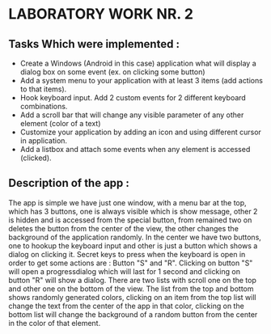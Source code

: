 # LABORATORY WORK NR. 2
## Tasks Which were implemented : 
* Create a Windows (Android in this case) application what will display a dialog box on some event (ex. on clicking some button)
* Add a system menu to your application with at least 3 items (add actions to that items).
* Hook keyboard input. Add 2 custom events for 2 different keyboard combinations.
* Add a scroll bar that will change any visible parameter of any other element (color of a text)
* Customize your application by adding an icon and using different cursor in application.
* Add a listbox and attach some events when any element is accessed (clicked).

## Description of the app : 
The app is simple we have just one window, with a menu bar at the top, which has 3 buttons, one is always visible which is show message, other 2 is hidden and is accessed from the special button, from remained two on deletes the button from the center of the view, the other changes the background of the application randomly. In the center we have two buttons, one to hookup the keyboard input and other is just a button which shows a dialog on clicking it. Secret keys to press when the keyboard is open in order to get some actions are : Button "S" and "R". Clicking on button "S" will open a progressdialog which will last for 1 second and clicking on button "R" will show a dialog. There are two lists with scroll one on the top and other one on the bottom of the view. The list from the top and bottom shows randomly generated colors, clicking on an item from the top list will change the text from the center of the app in that color, clicking on the bottom list will change the background of a random button from the center in the color of that element.
